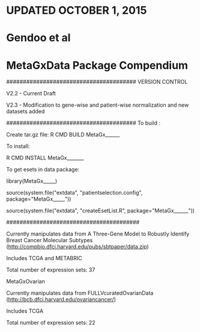 # UPDATED OCTOBER 1, 2015
# Gendoo et al

# MetaGxData Package Compendium

#######################################
VERSION CONTROL

V2.2 - Current Draft 

V2.3 - Modification to gene-wise and patient-wise normalization and new datasets added


#######################################
To build : 

Create tar.gz file: R CMD BUILD MetaGx______

To install:

R CMD INSTALL MetaGx_______


To get esets in data package:

library(MetaGx_____)

source(system.file("extdata", "patientselection.config", package="MetaGx_____"))

source(system.file("extdata", "createEsetList.R", package="MetaGx______"))




########################################


Currently manipulates data from A Three-Gene Model to Robustly Identify Breast Cancer Molecular Subtypes (http://compbio.dfci.harvard.edu/pubs/sbtpaper/data.zip)

Includes TCGA and METABRIC

Total number of expression sets: 37

MetaGxOvarian

Currently manipulates data from FULLVcuratedOvarianData (http://bcb.dfci.harvard.edu/ovariancancer/)

Includes TCGA

Total number of expression sets: 22
